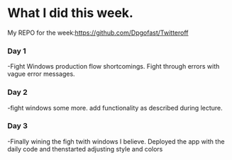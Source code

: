 # What I did this week.
My REPO for the week:https://github.com/Dpgofast/Twitteroff
### Day 1 
-Fight Windows production flow shortcomings. Fight through errors with vague error messages. 
### Day 2 
-fight windows some more. add functionality as described during lecture. 
### Day 3 
-Finally wining the figh twith windows I believe. Deployed the app with the daily code and thenstarted adjusting style and colors 
